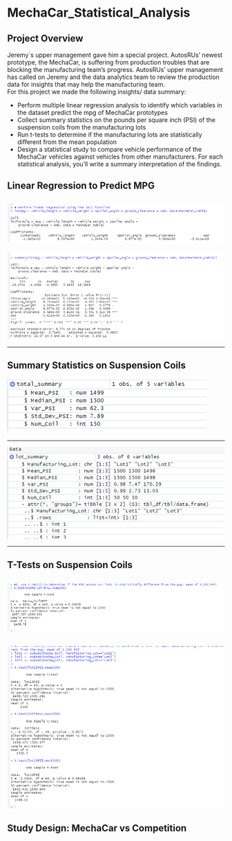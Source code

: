 # MechaCar_Statistical_Analysis

## Project Overview
Jeremy´s upper management gave him a special project. AutosRUs’ newest prototype, the MechaCar, is suffering from production troubles that are blocking the manufacturing team’s progress. AutosRUs’ upper management has called on Jeremy and the data analytics team to review the production data for insights that may help the manufacturing team.  
For this project we made the following insights/ data summary:
- Perform multiple linear regression analysis to identify which variables in the dataset predict the mpg of MechaCar prototypes  
- Collect summary statistics on the pounds per square inch (PSI) of the suspension coils from the manufacturing lots  
- Run t-tests to determine if the manufacturing lots are statistically different from the mean population  
- Design a statistical study to compare vehicle performance of the MechaCar vehicles against vehicles from other manufacturers. For each statistical analysis, you’ll write a summary interpretation of the findings.  

## Linear Regression to Predict MPG  
![DEL1.1](https://github.com/ManuelRuizF/MechaCar_Statistical_Analysis/blob/main/resources/Del1.PNG)  
------------------------------------------------------  

![Del1.2](https://github.com/ManuelRuizF/MechaCar_Statistical_Analysis/blob/main/resources/Del1.1.PNG)  

-----------------------------------------------------  

## Summary Statistics on Suspension Coils

![Del2](https://github.com/ManuelRuizF/MechaCar_Statistical_Analysis/blob/main/resources/del2.PNG)  

----------------------------------------------------  

![Del2.2](https://github.com/ManuelRuizF/MechaCar_Statistical_Analysis/blob/main/resources/del2.2.PNG)  

-----------------------------------------------------  

## T-Tests on Suspension Coils  
![Del3](https://github.com/ManuelRuizF/MechaCar_Statistical_Analysis/blob/main/resources/Del3.PNG)  
-----------------------------------------------------  
![Del3.1](https://github.com/ManuelRuizF/MechaCar_Statistical_Analysis/blob/main/resources/DEL3.2.PNG)  
----------------------------------------------------  

## Study Design: MechaCar vs Competition  


